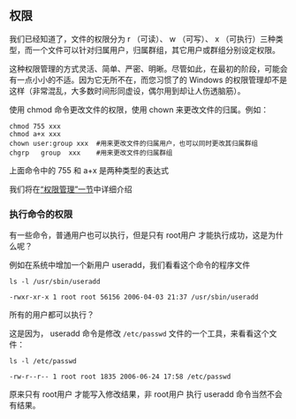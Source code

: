 ## 权限

我们已经知道了，文件的权限分为 r （可读）、 w （可写）、 x
（可执行）三种类型，而一个文件可以针对归属用户，归属群组，其它用户或群组分别设定权限。

这种权限管理的方式灵活、简单、严密、明晰。尽管如此，在最初的阶段，可能会有一点小小的不适。因为它无所不在，而您习惯了的
Windows
的权限管理却不是这样（非常混乱，大多数时间形同虚设，偶尔用到却让人伤透脑筋）。

使用 chmod 命令更改文件的权限，使用 chown 来更改文件的归属。例如：

```shell
chmod 755 xxx
chmod a+x xxx
chown user:group xxx  #用来更改文件的归属用户，也可以同时更改其归属群组
chgrp   group  xxx    #用来更改文件的归属群组    
```

上面命令中的 755 和 a+x 是两种类型的表达式

我们将在[“权限管理”一节](ch17s08.md "权限管理")中详细介绍

### 执行命令的权限

有一些命令，普通用户也可以执行，但是只有 root用户
才能执行成功，这是为什么呢？

例如在系统中增加一个新用户 useradd，我们看看这个命令的程序文件

```shell
ls -l /usr/sbin/useradd

-rwxr-xr-x 1 root root 56156 2006-04-03 21:37 /usr/sbin/useradd 
```

所有的用户都可以执行？

这是因为， useradd 命令是修改 `/etc/passwd`
文件的一个工具，来看看这个文件：

```shell
ls -l /etc/passwd

-rw-r--r-- 1 root root 1835 2006-06-24 17:58 /etc/passwd      
```

原来只有 root用户 才能写入修改结果，非 root用户 执行 useradd
命令当然不会有结果。
